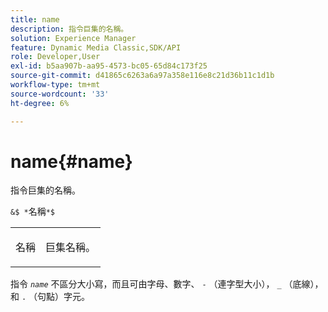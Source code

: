 ```yaml
---
title: name
description: 指令巨集的名稱。
solution: Experience Manager
feature: Dynamic Media Classic,SDK/API
role: Developer,User
exl-id: b5aa907b-aa95-4573-bc05-65d84c173f25
source-git-commit: d41865c6263a6a97a358e116e8c21d36b11c1d1b
workflow-type: tm+mt
source-wordcount: '33'
ht-degree: 6%

---
```


# name{#name}

指令巨集的名稱。

`&$ *`名稱`*$`

<table id="simpletable_A07C4682275F461BA1F3B7752CE3FAE1"> 
 <tr class="strow"> 
  <td class="stentry"> <p><span class="codeph"> <span class="varname"> 名稱</span></span> </p> </td> 
  <td class="stentry"> <p>巨集名稱。 </p></td> 
 </tr> 
</table>

指令 *`name`* 不區分大小寫，而且可由字母、數字、 `-` （連字型大小）， `_` （底線），和 `.` （句點）字元。
